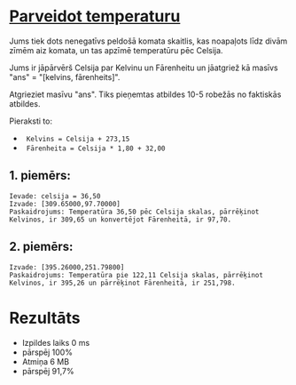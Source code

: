 # [Parveidot temperaturu](https://leetcode.com/problems/convert-the-temperature/description/)

Jums tiek dots nenegatīvs peldošā komata skaitlis, kas noapaļots līdz divām zīmēm aiz komata, un tas apzīmē temperatūru pēc Celsija.

Jums ir jāpārvērš Celsija par Kelvinu un Fārenheitu un jāatgriež kā masīvs "ans" = "[kelvins, fārenheits]".

Atgrieziet masīvu "ans". Tiks pieņemtas atbildes 10-5 robežās no faktiskās atbildes.

Pieraksti to:
- ``` Kelvins = Celsija + 273,15```
- ``` Fārenheita = Celsija * 1,80 + 32,00```
 

## 1. piemērs:
```
Ievade: celsija = 36,50
Izvade: [309.65000,97.70000]
Paskaidrojums: Temperatūra 36,50 pēc Celsija skalas, pārrēķinot Kelvinos, ir 309,65 un konvertējot Fārenheitā, ir 97,70.
```
## 2. piemērs:
``` Ievade: celsija = 122,11
Izvade: [395.26000,251.79800]
Paskaidrojums: Temperatūra pie 122,11 Celsija skalas, pārrēķinot Kelvinos, ir 395,26 un pārrēķinot Fārenheitā, ir 251,798.
```


# Rezultāts
- Izpildes laiks 0 ms
- pārspēj 100%
- Atmiņa 6 MB
- pārspēj 91,7%